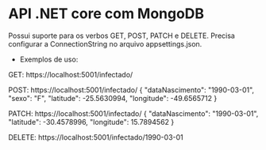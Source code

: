# API .NET core com MongoDB

Possui suporte para os verbos GET, POST, PATCH e DELETE.
Precisa configurar a ConnectionString no arquivo appsettings.json.

- Exemplos de uso:

GET:
https://localhost:5001/infectado/

POST:
https://localhost:5001/infectado/
{
	"dataNascimento": "1990-03-01",
	"sexo": "F",
	"latitude": -25.5630994,
	"longitude": -49.6565712
}

PATCH:
https://localhost:5001/infectado/
{
	"dataNascimento": "1990-03-01",
	"latitude": -30.4578996,
	"longitude": 15.7894562
}

DELETE:
https://localhost:5001/infectado/1990-03-01



  




